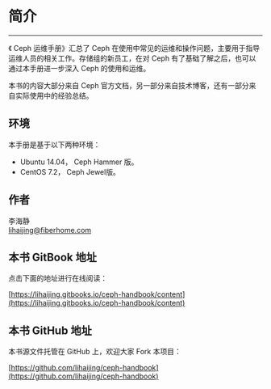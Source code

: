 # 简介

---

《 Ceph 运维手册》汇总了 Ceph 在使用中常见的运维和操作问题，主要用于指导运维人员的相关工作。存储组的新员工，在对 Ceph 有了基础了解之后，也可以通过本手册进一步深入 Ceph 的使用和运维。

本书的内容大部分来自 Ceph 官方文档，另一部分来自技术博客，还有一部分来自实际使用中的经验总结。

## 环境

本手册是基于以下两种环境：

* Ubuntu 14.04， Ceph Hammer 版。
* CentOS 7.2， Ceph Jewel版。

## 作者

李海静  
lihaijing@fiberhome.com

## 本书 GitBook 地址

点击下面的地址进行在线阅读：

[https://lihaijing.gitbooks.io/ceph-handbook/content](https://lihaijing.gitbooks.io/ceph-handbook/content)

## 本书 GitHub 地址

本书源文件托管在 GitHub 上，欢迎大家 Fork 本项目：

[https://github.com/lihaijing/ceph-handbook](https://github.com/lihaijing/ceph-handbook)


